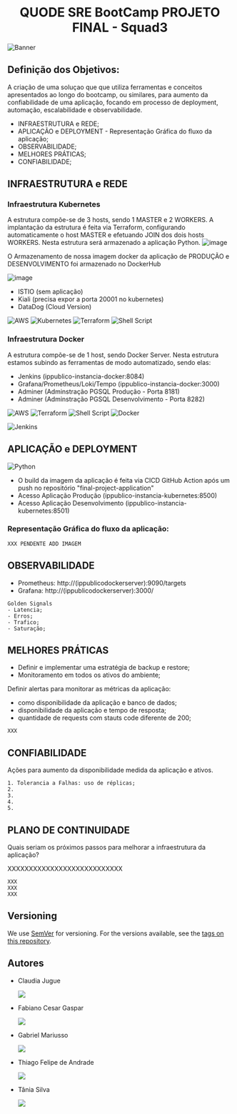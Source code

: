 <h1 align="center"> QUODE SRE BootCamp PROJETO FINAL - Squad3 </h1>

![Banner](https://user-images.githubusercontent.com/111643131/191636003-23204e01-bdc0-40ad-be32-206825b752ec.jpg)

## Definição dos Objetivos:

A criação de uma soluçao que que utiliza ferramentas e conceitos apresentados ao longo do bootcamp, ou similares, para aumento da confiabilidade de uma aplicação, focando em processo de deployment, automação, escalabilidade e observabilidade.

* INFRAESTRUTURA e REDE;
* APLICAÇÃO e DEPLOYMENT - Representação Gráfica do fluxo da aplicação;
* OBSERVABILIDADE;
* MELHORES PRÁTICAS;
* CONFIABILIDADE;

## INFRAESTRUTURA e REDE
### Infraestrutura Kubernetes

A estrutura compõe-se de 3 hosts, sendo 1 MASTER e 2 WORKERS.
A implantação da estrutura é feita via Terraform, configurando automaticamente o host MASTER e efetuando JOIN dos dois hosts WORKERS.
Nesta estrutura será armazenado a aplicação Python.
![image](https://user-images.githubusercontent.com/111643131/191832991-9f42b1e3-4141-43d7-b3e3-e644494e2849.png)

O Armazenamento de nossa imagem docker da aplicação de PRODUÇÃO e DESENVOLVIMENTO foi armazenado no DockerHub

![image](https://user-images.githubusercontent.com/111643131/191832846-14479b87-e34f-4d14-b6f2-02e55571b137.png)


- ISTIO (sem aplicação)
- Kiali (precisa expor a porta 20001 no kubernetes)
- DataDog (Cloud Version)

![AWS](https://img.shields.io/badge/AWS-%23FF9900.svg?style=for-the-badge&logo=amazon-aws&logoColor=white)
![Kubernetes](https://img.shields.io/badge/kubernetes-%23326ce5.svg?style=for-the-badge&logo=kubernetes&logoColor=white)
![Terraform](https://img.shields.io/badge/terraform-%235835CC.svg?style=for-the-badge&logo=terraform&logoColor=white)
![Shell Script](https://img.shields.io/badge/shell_script-%23121011.svg?style=for-the-badge&logo=gnu-bash&logoColor=white)

### Infraestrutura Docker

A estrutura compõe-se de 1 host, sendo Docker Server.
Nesta estrutura estamos subindo as ferramentas de modo automatizado, sendo elas:
- Jenkins (ippublico-instancia-docker:8084)
- Grafana/Prometheus/Loki/Tempo (ippublico-instancia-docker:3000)
- Adminer (Adminstração PGSQL Produção - Porta 8181)
- Adminer (Adminstração PGSQL Desenvolvimento - Porta 8282)

![AWS](https://img.shields.io/badge/AWS-%23FF9900.svg?style=for-the-badge&logo=amazon-aws&logoColor=white)
![Terraform](https://img.shields.io/badge/terraform-%235835CC.svg?style=for-the-badge&logo=terraform&logoColor=white)
![Shell Script](https://img.shields.io/badge/shell_script-%23121011.svg?style=for-the-badge&logo=gnu-bash&logoColor=white)
![Docker](https://img.shields.io/badge/docker-%230db7ed.svg?style=for-the-badge&logo=docker&logoColor=white)

![Jenkins](https://img.shields.io/badge/jenkins-%232C5263.svg?style=for-the-badge&logo=jenkins&logoColor=white)


## APLICAÇÃO e DEPLOYMENT

![Python](https://img.shields.io/badge/python-3670A0?style=for-the-badge&logo=python&logoColor=ffdd54)

- O build da imagem da aplicação é feita via CICD GitHub Action após um push no repositório "final-project-application"
- Acesso Aplicação Produção (ippublico-instancia-kubernetes:8500)
- Acesso Aplicação Desenvolvimento (ippublico-instancia-kubernetes:8501)

### Representação Gráfica do fluxo da aplicação:
```
XXX PENDENTE ADD IMAGEM
```

## OBSERVABILIDADE

- Prometheus: http://(ippublicodockerserver):9090/targets
- Grafana: http://(ippublicodockerserver):3000/

```
Golden Signals
- Latencia;
- Erros;
- Trafico;
- Saturação;
```

## MELHORES PRÁTICAS
- Definir e implementar uma estratégia de backup e restore;
- Monitoramento em todos os ativos do ambiente;

Definir alertas para monitorar as métricas da aplicação:
- como disponibilidade da aplicação e banco de dados; 
- disponibilidade da aplicação e tempo de resposta; 
- quantidade de requests com stauts code diferente de 200;

```
XXX
```

## CONFIABILIDADE
Ações para aumento da disponibilidade medida da aplicação e ativos.

```
1. Tolerancia a Falhas: uso de réplicas;
2. 
3. 
4.
5.
```

## PLANO DE CONTINUIDADE
Quais seriam os próximos passos para melhorar a infraestrutura da aplicação?

XXXXXXXXXXXXXXXXXXXXXXXXXXX

```
XXX
XXX
XXX
```

## Versioning
We use [SemVer](http://semver.org/) for versioning. For the versions available, see the [tags on this repository](https://github.com/your/project/tags). 

## Autores
- Claudia Jugue [<p align="left"><img src="https://img.shields.io/badge/linkedin-%230077B5.svg?&style=for-the-badge&logo=linkedin&logoColor=white" /></p>](https://www.linkedin.com/in/claudia-jugue/)  
- Fabiano Cesar Gaspar [<p align="left"><img src="https://img.shields.io/badge/linkedin-%230077B5.svg?&style=for-the-badge&logo=linkedin&logoColor=white" /></p>](https://www.linkedin.com/in/thiago-felipe-de-andrade-932aab5/)
- Gabriel Mariusso [<p align="left"><img src="https://img.shields.io/badge/linkedin-%230077B5.svg?&style=for-the-badge&logo=linkedin&logoColor=white" /></p>](https://www.linkedin.com/in/gabriel-mariusso/)
- Thiago Felipe de Andrade [<p align="left"><img src="https://img.shields.io/badge/linkedin-%230077B5.svg?&style=for-the-badge&logo=linkedin&logoColor=white" /></p>](https://www.linkedin.com/in/thiago-felipe-de-andrade-932aab5/)
- Tânia Silva [<p align="left"><img src="https://img.shields.io/badge/linkedin-%230077B5.svg?&style=for-the-badge&logo=linkedin&logoColor=white" /></p>](https://www.linkedin.com/in/taniass/)



